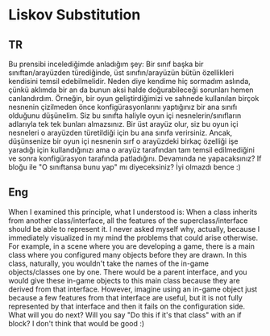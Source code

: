 # Liskov Substitution

## TR

Bu prensibi incelediğimde anladığım şey: Bir sınıf başka bir sınıftan/arayüzden
türediğinde, üst sınıfın/arayüzün bütün özellikleri kendisini temsil
edebilmelidir. Neden diye kendime hiç sormadım aslında, çünkü aklımda bir an da
bunun aksi halde doğurabileceği sorunları hemen canlandırdım. Örneğin, bir oyun
geliştirdiğimizi ve sahnede kullanılan birçok nesnenin çizilmeden önce
konfigürasyonlarını yaptığınız bir ana sınıfı olduğunu düşünelim. Siz bu sınıfta
haliyle oyun içi nesnelerin/sınıfların adlarıyla tek tek bunları almazsınız. Bir
üst arayüz olur, siz bu oyun içi nesneleri o arayüzden türetildiği için bu ana
sınıfa verirsiniz. Ancak, düşünsenize bir oyun içi nesnenin sırf o arayüzdeki
birkaç özelliği işe yaradığı için kullandığınızı ama o arayüz tarafından tam
temsil edilmediğini ve sonra konfigürasyon tarafında patladığını. Devamında ne
yapacaksınız? If bloğu ile "O sınıftansa bunu yap" mı diyeceksiniz? İyi
olmazdı bence :)

## Eng

When I examined this principle, what I understood is: When a class inherits from
another class/interface, all the features of the superclass/interface should be
able to represent it. I never asked myself why, actually, because I immediately
visualized in my mind the problems that could arise otherwise. For example, in a
scene where you are developing a game, there is a main class where you
configured many objects before they are drawn. In this class, naturally, you
wouldn't take the names of the in-game objects/classes one by one. There would
be a parent interface, and you would give these in-game objects to this main
class because they are derived from that interface. However, imagine using an
in-game object just because a few features from that interface are useful, but
it is not fully represented by that interface and then it fails on the
configuration side. What will you do next? Will you say "Do this if it's that
class" with an if block? I don't think that would be good :)
